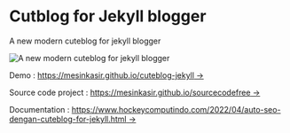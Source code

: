 # Cutblog for Jekyll blogger

A new modern cuteblog for jekyll blogger

![A new modern cuteblog for jekyll blogger](https://blogger.googleusercontent.com/img/b/R29vZ2xl/AVvXsEiG3jObh24Ld96eml-2mtJGtAKkU32WT8Pf4OuFFHdV1nJlPzPq1N2wbPIHNcHHaAm6p3BwSvsM3ZR3q4V5gOW_a5EytHo0NvlsEaxq4nepu9gVMU0PibHPCTH3_m8KOPy_XIZDZPypvgxwssj47yr9zDM5j51LzRf2UhtePoxQHeG_Jo7VNnsSa9v6ww/s1920/web%20blog%20seo%20with%20cuteblog%20for%20jekyll%20new%20modern%20generator%20static%20site%20(1).jpg)

Demo : [https://mesinkasir.github.io/cuteblog-jekyll →](https://mesinkasir.github.io/cuteblog-jekyll/)

Source code project : [https://mesinkasir.github.io/sourcecodefree →](https://mesinkasir.github.io/sourcecodefree/)

Documentation : [https://www.hockeycomputindo.com/2022/04/auto-seo-dengan-cuteblog-for-jekyll.html →](https://www.hockeycomputindo.com/2022/04/auto-seo-dengan-cuteblog-for-jekyll.html)